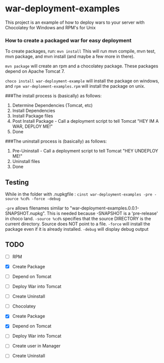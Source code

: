 war-deployment-examples
=======================

This project is an example of how to deploy wars to your server with Chocolatey for Windows and RPM's for Unix

### How to create a packaged war for easy deployment
To create packages, run: `mvn install` This will run mvn compile, mvn test, mvn package, and mvn install (and maybe a few more in there).

`mvn package` will create an rpm and a chocolatey package.  These packages depend on Apache Tomcat 7.

`choco install war-deployment-example` will install the package on windows, and `rpm war-deploment-examples.rpm` will install the package on unix.

###The install process is (basically) as follows:

1. Determine Dependencies (Tomcat, etc)
2. Install Dependencies
3. Install Package files
4. Post Install Package - Call a deployment script to tell Tomcat "HEY IM A WAR, DEPLOY ME!"
5. Done

###The uninstall process is (basically) as follows:

1. Pre-Uninstall - Call a deployment script to tell Tomcat "HEY UNDEPLOY ME!"
2. Uninstall files
3. Done

## Testing
While in the folder with .nupkgfile :
`cinst war-deployment-examples -pre -source %cd% -force -debug`

`-pre` allows filenames similar to "war-deployment-examples.0.0.1-SNAPSHOT.nupkg". This is needed because -SNAPSHOT is a 'pre-release' in choco land.
`-source %cd%` specifies that the source DIRECTORY is the current directory. Source does NOT point to a file.
`-force` will install the package even if it is already installed.
`-debug` will display debug output

## TODO
- [ ] RPM
-  [x] Create Package
-  [ ] Depend on Tomcat
-  [ ] Deploy War into Tomcat
-  [ ] Create Uninstall
- [ ] Chocolatey
 - [x] Create Package
 - [x] Depend on Tomcat
 - [ ] Deploy War into Tomcat
  - [ ] Create user in Manager
 - [ ] Create Uninstall
 